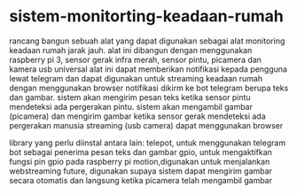 # sistem-monitorting-keadaan-rumah
rancang bangun sebuah alat yang dapat digunakan sebagai alat monitoring keadaan rumah jarak jauh. alat ini dibangun dengan menggunakan raspberry pi 3, sensor gerak infra merah, sensor pintu, picamera dan kamera usb universal
alat ini dapat memberikan notifikasi kepada pengguna lewat telegram dan dapat digunakan untuk streaming keadaan rumah dengan menggunakan browser
notifikasi dikirm ke bot telegram berupa teks dan gambar.
sistem akan mengirim pesan teks ketika sensor pintu mendeteksi ada pergerakan pintu.
sistem akan mengambil gambar (picamera) dan mengirim gambar ketika sensor gerak mendeteksi ada pergerakan manusia
streaming (usb camera) dapat menggunakan browser

library yang perlu diinstal antara lain:
telepot, untuk menggunakan telegram bot sebagai penerima pesan teks dan gambar
gpio, untuk mengaktifkan fungsi pin gpio pada raspberry pi
motion,digunakan untuk menjalankan webstreaming
future, digunakan supaya sistem dapat mengirim gambar secara otomatis dan langsung ketika picamera telah mengambil gambar 
